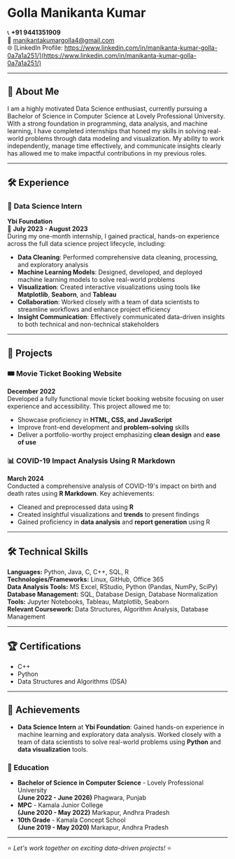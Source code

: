# Golla Manikanta Kumar  
📞 **+91 9441351909**  
📧 [manikantakumargolla4@gmail.com](mailto:manikantakumargolla4@gmail.com)  
🌐 [LinkedIn Profile: https://www.linkedin.com/in/manikanta-kumar-golla-0a7a1a251/](https://www.linkedin.com/in/manikanta-kumar-golla-0a7a1a251/)

---

## 👋 About Me  
I am a highly motivated Data Science enthusiast, currently pursuing a Bachelor of Science in Computer Science at Lovely Professional University. With a strong foundation in programming, data analysis, and machine learning, I have completed internships that honed my skills in solving real-world problems through data modeling and visualization. My ability to work independently, manage time effectively, and communicate insights clearly has allowed me to make impactful contributions in my previous roles.

---

## 🛠️ Experience  

### 🌟 **Data Science Intern**  
**Ybi Foundation**  
📅 **July 2023 - August 2023**  
During my one-month internship, I gained practical, hands-on experience across the full data science project lifecycle, including:  
- **Data Cleaning**: Performed comprehensive data cleaning, processing, and exploratory analysis  
- **Machine Learning Models**: Designed, developed, and deployed machine learning models to solve real-world problems  
- **Visualization**: Created interactive visualizations using tools like **Matplotlib**, **Seaborn**, and **Tableau**  
- **Collaboration**: Worked closely with a team of data scientists to streamline workflows and enhance project efficiency  
- **Insight Communication**: Effectively communicated data-driven insights to both technical and non-technical stakeholders  

---

## 🚀 Projects  

### 🎟️ Movie Ticket Booking Website  
**December 2022**  
Developed a fully functional movie ticket booking website focusing on user experience and accessibility. This project allowed me to:  
- Showcase proficiency in **HTML, CSS, and JavaScript**  
- Improve front-end development and **problem-solving** skills  
- Deliver a portfolio-worthy project emphasizing **clean design** and **ease of use**  

### 📊 COVID-19 Impact Analysis Using R Markdown  
**March 2024**  
Conducted a comprehensive analysis of COVID-19's impact on birth and death rates using **R Markdown**. Key achievements:  
- Cleaned and preprocessed data using **R**  
- Created insightful visualizations and **trends** to present findings  
- Gained proficiency in **data analysis** and **report generation** using R  

---

## 🛠️ Technical Skills  
**Languages:** Python, Java, C, C++, SQL, R  
**Technologies/Frameworks:** Linux, GitHub, Office 365  
**Data Analysis Tools:** MS Excel, RStudio, Python (Pandas, NumPy, SciPy)  
**Database Management:** SQL, Database Design, Database Normalization  
**Tools:** Jupyter Notebooks, Tableau, Matplotlib, Seaborn  
**Relevant Coursework:** Data Structures, Algorithm Analysis, Database Management

---

## 🏆 Certifications  
- C++  
- Python  
- Data Structures and Algorithms (DSA)

---

## 🎯 Achievements  
- **Data Science Intern** at **Ybi Foundation**: Gained hands-on experience in machine learning and exploratory data analysis. Worked closely with a team of data scientists to solve real-world problems using **Python** and **data visualization** tools.

### 📅 Education  
- **Bachelor of Science in Computer Science** - Lovely Professional University  
  **(June 2022 - June 2026)** Phagwara, Punjab  
- **MPC** - Kamala Junior College  
  **(June 2020 - May 2022)** Markapur, Andhra Pradesh  
- **10th Grade** - Kamala Concept School  
  **(June 2019 - May 2020)** Markapur, Andhra Pradesh

---

⭐ *Let's work together on exciting data-driven projects!* ⭐  
